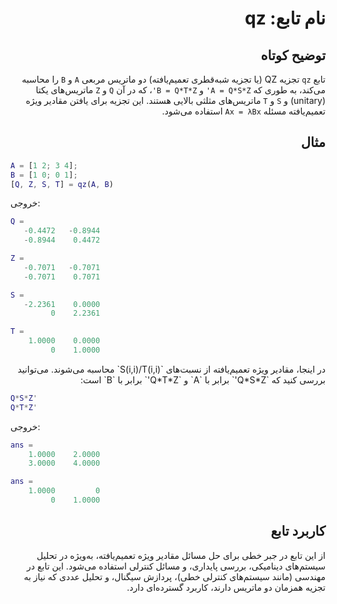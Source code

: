 
<div dir="rtl">

# نام تابع: qz

## توضیح کوتاه
تابع `qz` تجزیه QZ (یا تجزیه شبه‌قطری تعمیم‌یافته) دو ماتریس مربعی `A` و `B` را محاسبه می‌کند، به طوری که `A = Q*S*Z'` و `B = Q*T*Z'`، که در آن `Q` و `Z` ماتریس‌های یکتا (unitary) و `S` و `T` ماتریس‌های مثلثی بالایی هستند. این تجزیه برای یافتن مقادیر ویژه تعمیم‌یافته مسئله `Ax = λBx` استفاده می‌شود.

## مثال
<div dir="ltr">

```matlab
A = [1 2; 3 4];
B = [1 0; 0 1];
[Q, Z, S, T] = qz(A, B)
```

خروجی:
```matlab
Q =
   -0.4472   -0.8944
   -0.8944    0.4472

Z =
   -0.7071   -0.7071
   -0.7071    0.7071

S =
   -2.2361    0.0000
         0    2.2361

T =
    1.0000    0.0000
         0    1.0000
```

</div>
در اینجا، مقادیر ویژه تعمیم‌یافته از نسبت‌های `S(i,i)/T(i,i)` محاسبه می‌شوند. می‌توانید بررسی کنید که `Q*S*Z'` برابر با `A` و `Q*T*Z'` برابر با `B` است:
<div dir="ltr">

```matlab
Q*S*Z'
Q*T*Z'
```

خروجی:
```matlab
ans =
    1.0000    2.0000
    3.0000    4.0000

ans =
    1.0000         0
         0    1.0000
```

</div>

## کاربرد تابع
از این تابع در جبر خطی برای حل مسائل مقادیر ویژه تعمیم‌یافته، به‌ویژه در تحلیل سیستم‌های دینامیکی، بررسی پایداری، و مسائل کنترلی استفاده می‌شود. این تابع در مهندسی (مانند سیستم‌های کنترلی خطی)، پردازش سیگنال، و تحلیل عددی که نیاز به تجزیه همزمان دو ماتریس دارند، کاربرد گسترده‌ای دارد.

</div>
